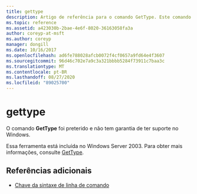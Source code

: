 ```yaml
---
title: gettype
description: Artigo de referência para o comando GetType. Este comando foi preterido e não tem garantia de suporte em versões futuras do Windows.
ms.topic: reference
ms.assetid: a423030b-2bae-4e6f-8020-36163058fa3a
author: coreyp-at-msft
ms.author: coreyp
manager: dongill
ms.date: 10/16/2017
ms.openlocfilehash: ad6fe788028afcb0072f4cf0657a9fd64e4f3607
ms.sourcegitcommit: 96d46c702e7a9c3a321bbbb5284f73911c7baa3c
ms.translationtype: MT
ms.contentlocale: pt-BR
ms.lasthandoff: 08/27/2020
ms.locfileid: "89025700"
---
```

# <a name="gettype"></a>gettype

O comando **GetType** foi preterido e não tem garantia de ter suporte no Windows.

Essa ferramenta está incluída no Windows Server 2003. Para obter mais informações, consulte [GetType](/previous-versions/orphan-topics/ws.10/cc773104(v=ws.10)).

## <a name="additional-references"></a>Referências adicionais

- [Chave da sintaxe de linha de comando](command-line-syntax-key.md)
